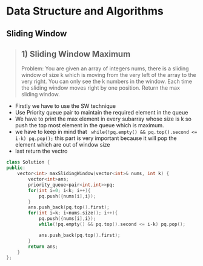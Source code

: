 # Data Structure and Algorithms
## Sliding Window
> ## 1) Sliding Window Maximum
> Problem: You are given an array of integers nums, there is a sliding window of size k which is moving from the very left of the array to the very right. You can only see the k numbers in the window. Each time the sliding window moves right by one position.
Return the max sliding window.

* Firstly we have to use the SW technique
* Use Priority queue pair to maintain the required element in the queue
* We have to print the max element in every subarray whose size is k so push the top most element in the queue which is maximum.
* we have to keep in mind that ` while(!pq.empty() && pq.top().second <= i-k) pq.pop();` this part is very important because it will pop the element which are out of window size
* last return the vectro
```C++
class Solution {
public:
    vector<int> maxSlidingWindow(vector<int>& nums, int k) {
        vector<int>ans;
        priority_queue<pair<int,int>>pq;
        for(int i=0; i<k; i++){
            pq.push({nums[i],i});
        }
        ans.push_back(pq.top().first);
        for(int i=k; i<nums.size(); i++){
            pq.push({nums[i],i});
            while(!pq.empty() && pq.top().second <= i-k) pq.pop();

            ans.push_back(pq.top().first);
        }
        return ans;
    }
};
```


